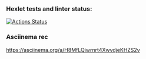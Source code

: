 ### Hexlet tests and linter status:
[![Actions Status](https://github.com/YAV88/python-project-49/workflows/hexlet-check/badge.svg)](https://github.com/YAV88/python-project-49/actions)


### Asciinema rec
https://asciinema.org/a/H8MfLQiwrnrt4XwvdjeKHZS2v
